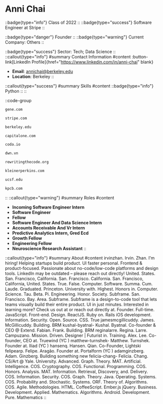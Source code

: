 # Anni Chai
::badge{type="info"}
Class of 2022
::
::badge{type="success"}
Software Engineer at Stripe
::

::badge{type="danger"}
Founder
::
::badge{type="warning"}
Current Company: Others
::

::badge{type="success"}
Sector: Tech; Data Science
::
::callout{type="info"}
#summary
Contact Information
#content
:button-link[LinkedIn Profile]{href="https://www.linkedin.com/in/anni-chai" blank}
- **Email**: annichai@berkeley.edu
- **Location**: Berkeley
::

::callout{type="success"}
#summary
Skills
#content
::badge{type="info"}
Python
::
::

::code-group
```bash [Genentech]
gene.com
```
```bash [Stripe]
stripe.com
```
```bash [UC Berkeley]
berkeley.edu
```
```bash [Capital One]
capitalone.com
```
```bash [Coda]
coda.io
```
```bash [Cisco Meraki - DWN]
dwn.vn
```
```bash [Rewriting the Code]
rewritingthecode.org
```
```bash [Kleiner Perkins]
kleinerperkins.com
```
```bash [UCSF Benioff Children's Hospital]
ucsf.edu
```
```bash [Kleiner Perkins Caufield & Byers]
kpcb.com
```
::
::callout{type="warning"}
#summary
Roles
#content
- **Incoming Software Engineer Intern**
- **Software Engineer**
- **Fellow**
- **Software Engineer And Data Science Intern**
- **Accounts Receivable And Vr Intern**
- **Predictive Analytics Intern, Gred Ecd**
- **Growth Fellow**
- **Engineering Fellow**
- **Neuroscience Research Assistant**
::

::callout{type="info"}
#summary
About
#content
irvinzhan. Irvin. Zhan. I'm hiring! Helping startups build product. UI faster personal. Frontend & product-focused. Passionate about no-code/low-code platforms and design tools. LinkedIn may be outdated – please reach out directly! United. States. San. Francisco, California. San. Francisco. California. San. Francisco, California, United. States. True. False. Computer. Software. Summa. Cum. Laude. Graduated. Princeton. University with. Highest. Honors in. Computer. Science. Tau. Beta. Pi. Engineering. Honor. Society. Subframe. San. Francisco. Bay. Area. Subframe. Subframe is a design-to-code tool that lets teams visually build their entire product. UI in just minutes. Interested in learning more? Check us out at or reach out directly at. Founder. Full-time. JavaScript. Front-end. Design. ReactJS. Ruby on. Rails iOS development. Information. Security. Open. Source. CSS. True jamesmcgillicuddy. James. McGillicuddy. Building. BRM kushal-byatnal- Kushal. Byatnal. Co-founder & CEO @ Extend. Fabian. Frank. Building. BRM reginalarre. Regina. Larre. Campuzano. Mission. Driven. Designer | Futurist in. Training. Alex. Lee. Co-founder, CEO at. Truewind (YC ) matthew-turnshek- Matthew. Turnshek. Founder at. Iliad (YC ) hansenq. Hansen. Qian. Co-Founder, Lightski felipearp. Felipe. Aragão. Founder at. Portalform (YC ) adamginzberg. Adam. Ginzberg. Building something new felicia-chang- Felicia. Chang. CS/Art @ Yale. University. Advanced. Graph. Theory. MAT. Artificial. Intelligence. COS. Cryptography. COS. Functional. Programming. COS. Honors. Analysis. MAT. Information. Retrieval, Discovery, and. Delivery. COS. Information. Security. COS. Graph. Theory. Java. Operating. Systems. COS. Probability and. Stochastic. Systems. ORF. Theory of. Algorithms. COS. Agile. Methodologies. HTML. CoffeeScript. Ember.js jQuery. Business. Development. Applied. Mathematics. Algorithms. Android. Development. Pure. Mathematics
::
